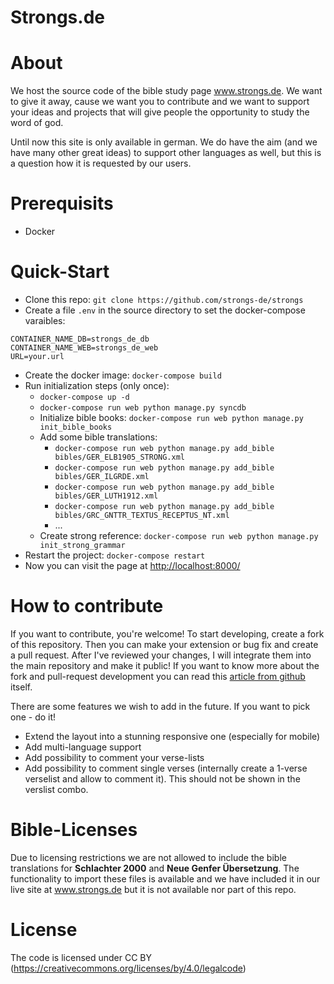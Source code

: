 Strongs.de
==========

About
=====
We host the source code of the bible study page www.strongs.de. We want to give it away, cause we want you to contribute and we want to support your ideas and projects that will give people the opportunity to study the word of god.

Until now this site is only available in german. We do have the aim (and we have many other great ideas) to support other languages as well, but this is a question how it is requested by our users.


Prerequisits
============

- Docker

Quick-Start
===========

- Clone this repo: `git clone https://github.com/strongs-de/strongs`
- Create a file `.env` in the source directory to set the docker-compose varaibles:
```
CONTAINER_NAME_DB=strongs_de_db
CONTAINER_NAME_WEB=strongs_de_web
URL=your.url
```
- Create the docker image: `docker-compose build`
- Run initialization steps (only once):
  - `docker-compose up -d`
  - `docker-compose run web python manage.py syncdb`
  <!-- - `docker-compose run web python manage.py initdatabase` -->
  - Initialize bible books: `docker-compose run web python manage.py init_bible_books`
  - Add some bible translations:
    - `docker-compose run web python manage.py add_bible bibles/GER_ELB1905_STRONG.xml`
    - `docker-compose run web python manage.py add_bible bibles/GER_ILGRDE.xml`
    - `docker-compose run web python manage.py add_bible bibles/GER_LUTH1912.xml`
    - `docker-compose run web python manage.py add_bible bibles/GRC_GNTTR_TEXTUS_RECEPTUS_NT.xml`
    - ...
  - Create strong reference: `docker-compose run web python manage.py init_strong_grammar`
- Restart the project: `docker-compose restart`
- Now you can visit the page at [http://localhost:8000/](http://localhost:8000/)

How to contribute
=================
If you want to contribute, you're welcome! To start developing, create a fork of this repository. Then you can make your extension or bug fix and create a pull request. After I've reviewed your changes, I will integrate them into the main repository and make it public!
If you want to know more about the fork and pull-request development you can read this [article from github](https://guides.github.com/introduction/flow/index.html) itself.

There are some features we wish to add in the future. If you want to pick one - do it!

- Extend the layout into a stunning responsive one (especially for mobile)
- Add multi-language support
- Add possibility to comment your verse-lists
- Add possibility to comment single verses (internally create a 1-verse verselist and allow to comment it). This should not be shown in the verslist combo.

Bible-Licenses
===================
Due to licensing restrictions we are not allowed to include the bible translations for **Schlachter 2000** and **Neue Genfer Übersetzung**. The functionality to import these files is available and we have included it in our live site at www.strongs.de but it is not available nor part of this repo.


License
=======

The code is licensed under CC BY (https://creativecommons.org/licenses/by/4.0/legalcode)
